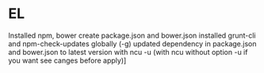 # EL
Installed npm, bower
create package.json and bower.json 
installed grunt-cli  and npm-check-updates globally (-g)
updated dependency in package.json and bower.json to latest version with ncu -u (with ncu without option -u if you want see canges before apply)]
